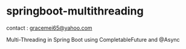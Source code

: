 # springboot-multithreading
contact : gracemei65@yahoo.com

Multi-Threading in Spring Boot using CompletableFuture and @Async 